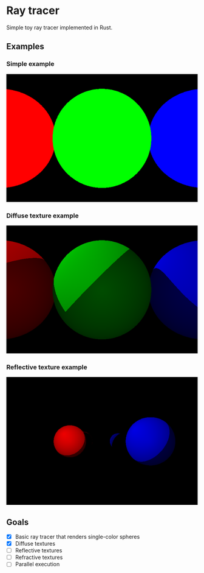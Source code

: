 # Ray tracer

Simple toy ray tracer implemented in Rust.

## Examples

### Simple example

![simple](/examples-output/simple.png "Simple example")

### Diffuse texture example

![diffuse](/examples-output/diffuse.png "Diffuse texture example")

### Reflective texture example

![reflective](/examples-output/reflective.png "Reflective texture example")

## Goals

- [x] Basic ray tracer that renders single-color spheres
- [x] Diffuse textures
- [ ] Reflective textures
- [ ] Refractive textures
- [ ] Parallel execution

